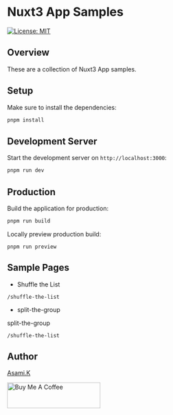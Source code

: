 # Nuxt3 App Samples

[![License: MIT](https://img.shields.io/badge/License-MIT-yellow.svg)](https://opensource.org/licenses/MIT)


## Overview

These are a collection of Nuxt3 App samples.


## Setup

Make sure to install the dependencies:

```bash
pnpm install
```


## Development Server

Start the development server on `http://localhost:3000`:

```bash
pnpm run dev
```


## Production

Build the application for production:

```bash
pnpm run build
```

Locally preview production build:

```
pnpm run preview
```


## Sample Pages

- Shuffle the List

```
/shuffle-the-list
```


- split-the-group

split-the-group

```
/shuffle-the-list
```


## Author

[Asami.K](https://asami.tokyo/)

<a href="https://www.buymeacoffee.com/asamiile" target="_blank"><img src="https://cdn.buymeacoffee.com/buttons/v2/default-yellow.png" alt="Buy Me A Coffee" style="height: 60px !important;width: 217px !important;" ></a>